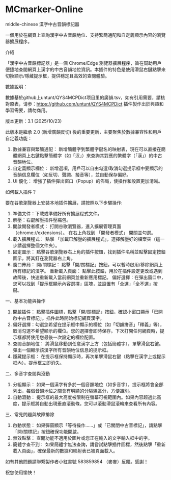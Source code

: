 # MCmarker-Online

middle-chinese 漢字中古音韻標記器

一個用於在網頁上查詢漢字中古音韻地位、支持繁簡通配和自定義顯示內容的瀏覽器擴展程序。

介紹

「漢字中古音韻標記器」是一個 Chrome/Edge 瀏覽器擴展程序，旨在幫助用戶便捷地查閱網頁上漢字的中古音韻地位資訊。本插件的特色是使用滑鼠右鍵點擊來切換顯示/隱藏提示框，提供穩定且高效的查閱體驗。

數據說明：

數據基於github上untunt/QYS4MCPDict项目里的廣韻.tsv，如有引用需要，請核對原表，请参：https://github.com/untunt/QYS4MCPDict
插件製作出於興趣和學習需要，請勿商用。

版本更新：3.1 (2025/10/23)

此版本是繼承 2.0 (新增廣韻反切) 後的重要更新，主要聚焦於數據兼容性和用戶自定義功能：

1. 數據兼容與繁簡通配： 新增簡體字到繁體字鍵名的映射表，現在可以直接在簡體網頁上右鍵點擊簡體字（如「汉」）來查詢其對應的繁體字（「漢」）的中古音韻地位。
2. 自定義顯示欄位： 新增選項，用戶可以自由勾選/取消勾選提示框中要顯示的音韻信息欄位（如反切、聲調、擬音等），並自動保存偏好。
3. UI 優化： 增強了插件彈出窗口（Popup）的佈局，使操作和設置更加清晰。


如何載入插件？

要在谷歌瀏覽器上安裝本地插件擴展，請按照以下步驟操作:

1. 準備文件：下載或準備好所有擴展程式文件。
2. 解壓：右鍵解壓插件壓縮包。
3. 開啟開發者模式：
    打開谷歌瀏覽器，進入擴展管理頁面（chrome://extensions）。
    在右上角找到 「開發者模式」 開關並勾選。
4. 載入擴展程式： 點擊 「加載已解壓的擴展程式」，選擇解壓好的檔案夾（這一步請選擇整個文件夾）。
5. 固定圖示： 點擊谷歌瀏覽器右上角的插件按鈕，找到插件名稱並點擊固定按鈕圖示，將其釘在瀏覽器右上角。
6. 窗口佈局：
    開/關標記： 點擊「開/關標記」按鈕，可以暫時啟用/移除網頁上所有標記的漢字。
    重新載入頁面： 點擊此按鈕，用於在插件設定更改或遇到故障後，快速重新載入當前網頁並重新應用標記。
    偏好選擇：在彈出窗口中，您可以找到「提示框顯示內容選擇」區塊，並設置有「全選」「全不選」按鍵。

一、基本功能與操作
1. 開啟插件： 點擊插件圖標，點擊「開/關標記」按鈕，確認小窗口顯示「已開啟中古音標記」。插件此時開始標記網頁漢字。
2. 偏好選擇：勾選您希望在提示框中顯示的欄位（如「切韻拼音」「釋義」等），取消勾選不希望顯示的欄位。您的選擇會即時保存。下次打開任何網頁時，提示框都將使用您最後一次設定的欄位配置。
3. 查閱音韻地位： 將滑鼠移動到任意漢字上方（包括簡體字），單擊滑鼠右鍵。彈出一個顯示該漢字所有音韻地位信息的提示框。
4. 隱藏提示框： 在提示框保持顯示時，再次單擊滑鼠右鍵（點擊在漢字上或提示框內）。提示框立即消失。

二、多音字查閱與滾動
1. 分組顯示： 如果一個漢字有多於一個音韻地位（如多音字），提示框將會全部列出，每個音韻地位之間會有明顯的分隔線區分，方便識別。
2. 自動滾動： 提示框的最大高度被限制在螢幕可視範圍內。如果內容超過此高度，提示框將自動出現垂直滾動條，您可以滾動滑鼠滾輪來查看所有內容。

三、常見問題與故障排除
1. 啟動狀態： 如果彈窗顯示「等待操作……」或「已關閉中古音標記」，請點擊「開/關標記」按鈕確保功能開啟。
2. 無效點擊： 查閱功能不適用於圖片或您正在輸入的文字輸入框中的字。
3. 簡體字查不到： 如果簡體字無法查詢，請嘗試點擊插件圖標，然後點擊「重新載入頁面」，確保最新的數據和映射表已被頁面載入。

如有其他問題請聯繫製作者小紅書號 583859854 （麥麥）反饋。感謝！

祝您使用愉快！
